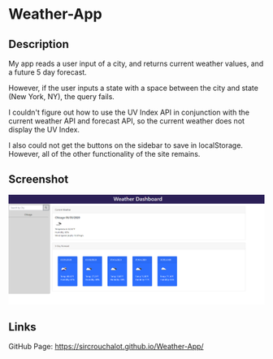 # Weather-App

## Description
My app reads a user input of a city, and returns current weather values, and a future 5 day forecast.

However, if the user inputs a state with a space between the city and state (New York, NY), the query fails. 

I couldn't figure out how to use the UV Index API in conjunction with the current weather API and forecast API, so the current weather does not display the UV Index.

I also could not get the buttons on the sidebar to save in localStorage. However, all of the other functionality of the site remains.

## Screenshot
![screenshot](./Images/screenshot.PNG)

## Links
GitHub Page: https://sircrouchalot.github.io/Weather-App/

